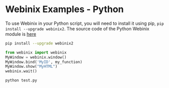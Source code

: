 
# Webinix Examples - Python

To use Webinix in your Python script, you will need to install it using pip, `pip install --upgrade webinix2`. The source code of the Python Webinix module is [here](https://github.com/alifcommunity/webinix/tree/main/packages/PyPI/src/webinix)

```sh
pip install --upgrade webinix2
```

```python
from webinix import webinix
MyWindow = webinix.window()
MyWindow.bind('MyID', my_function)
MyWindow.show("MyHTML")
webinix.wait()
```

```sh
python test.py
```
